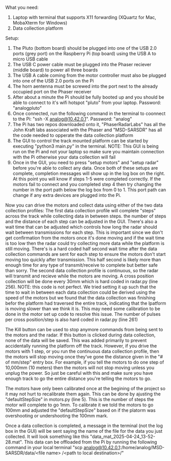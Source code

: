 What you need:
1. Laptop with terminal that supports X11 forwarding (XQuartz for Mac, MobaXterm for Windows)
2. Data collection platform

Setup:
1. The Pluto (bottom board) should be plugged into one of the USB 2.0 ports (grey port) on the Raspberry Pi (top board) using the USB A to micro USB cable
3. The USB C power cable must be plugged into the Phaser reciever (middle board) to power all three boards
4. The USB A cable coming from the motor controller must also be plugged into one of the USB 2.0 ports on the Pi
5. The horn aentenna must be screwed into the port next to the already occupied port on the Phaser receiver
6. After about a minute the Pi should be fully booted up and you should be able to connect to it's wifi hotspot "pluto" from your laptop. Password: "analogpluto"
7. Once connected, run the following command in the terminal to coonnect to the Pi: "ssh -X analog@10.42.0.1". Password: "analog"
8. The Pi has two repos downloaded onto it, "PhaserRadarLabs" has all the John Kraft labs associated with the Phaser and "MSD-SARSDR" has all the code needed to opperate the data collection platform
9. The GUI to control the track mounted platform can be started by executing "python3 main.py" in the terminal. NOTE: This GUI is being run on the Pi and not your laptop so make sure you maintain connection with the Pi otherwise your data collection will fail
10. Once in the GUI, you need to press "setup motors" and "setup radar" before you're able to collect any data. Once both of these setups are complete, completion messages will show up in the log box on the right. At this point you will know if steps 1-5 were completed correctly. If the motors fail to connect and you completed step 4 then try changing the number in the port path below the log box from 0 to 1. This port path can change if any extra devices are plugged into the Pi.

Now you can drive the motors and collect data using either of the two data collection profiles:
The first data collection profile will complete "steps" across the track while collecting data in between steps. the number of steps and the distance of each step can be adjusted in the GUI. There's also a wait time that can be adjusted which controls how long the radar should wait between transmissions for each step. This is important since we don't get confirmation from the motors once it's done moving and if the wait time is too low then the radar could try collecting more data while the platform is still moving. There's is a hard coded half second wait time after the data collection commands are sent for each step to ensure the motors don't start moving too quickly after transmission. This half second is likely more than enough time for any type of transmit/receive to complete but better safe than sorry.
The second data collection profile is continuous, so the radar will transmit and recieve while the motors are moving. A cross position collection will be done every 30mm which is hard coded in radar.py (line 256). NOTE: this code is not perfect. We tried setting it up such that the time to wait in between each data collection could be derived using the speed of the motors but we found that the data collection was finishing befor the platform had traversed the entire track, indicating that the lpatform is moving slower than we think it is. This may need some calibration to be done in the motor set up code to resolve this issue.
The number of pulses per cross position/step is also hard coded in radar.py (line 261)

The Kill button can be used to stop anymore commands from being sent to the motors and the radar. If this button is clicked during data collection, none of the data will be saved. This was added primarily to prevent accidentally running the platform off the track. However, if you drive the motors with 1 step, or you run the continuous data collection profile, then the motors will stop moving once they've gone the distance given in the "# of mm/step" entry box. For example, if you tell the motors to do one step of 10,000mm (10 meters) then the motors will not stop moving unless you unplug the power. So just be careful with this and make sure you have enough track to go the entire distance you're telling the motors to go.

The motors have only been calibrated once at the begining of the project so it may not hurt to recalibrate them again. This can be done by ajusting the "defaultStepSize" in motors.py (line 5). This is the number of steps the motor will complete to go 1mm. To calibrate it we told the motors to go 100mm and adjusted the "defaultStepSize" based on if the platorm was overshooting or undershooting the 100mm mark.

Once a data collection is completed, a message in the terminal (not the log box in the GUI) will be sent saying the name of the file for the data you just collected. It will look something like this "data_mat_2025-04-24_13-52-28.mat". This data can be offloaded from the Pi by running the following command in your local terminal "scp analog@10.42.0.1:/home/analog/MSD-SARSDR/data/\<file name\> /\<path to local destination\>/"
